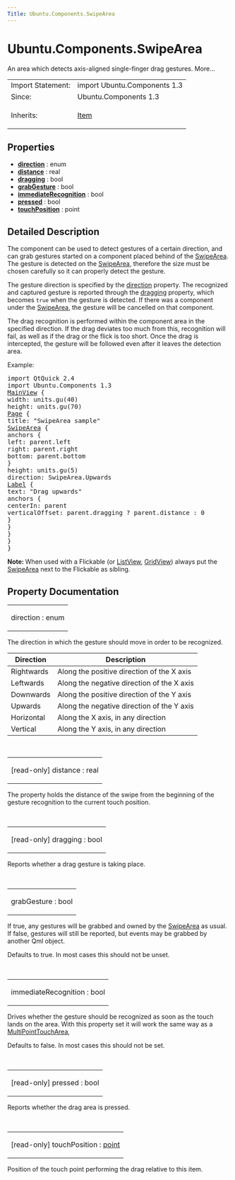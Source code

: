```yaml
---
Title: Ubuntu.Components.SwipeArea
---
```


# Ubuntu.Components.SwipeArea

<span class="subtitle"></span>
<!-- $$$SwipeArea-brief -->
<p>An area which detects axis-aligned single-finger drag gestures. More...</p>
<!-- @@@SwipeArea -->
<table class="alignedsummary">
<tr><td class="memItemLeft rightAlign topAlign"> Import Statement:</td><td class="memItemRight bottomAlign"> import Ubuntu.Components 1.3</td></tr><tr><td class="memItemLeft rightAlign topAlign"> Since:</td><td class="memItemRight bottomAlign">  Ubuntu.Components 1.3</td></tr><tr><td class="memItemLeft rightAlign topAlign"> Inherits:</td><td class="memItemRight bottomAlign"> <p><a href="QtQuick.Item.md">Item</a></p>
</td></tr></table><ul>
</ul>
<h2 id="properties">Properties</h2>
<ul>
<li class="fn"><b><b><a href="#direction-prop">direction</a></b></b> : enum</li>
<li class="fn"><b><b><a href="#distance-prop">distance</a></b></b> : real</li>
<li class="fn"><b><b><a href="#dragging-prop">dragging</a></b></b> : bool</li>
<li class="fn"><b><b><a href="#grabGesture-prop">grabGesture</a></b></b> : bool</li>
<li class="fn"><b><b><a href="#immediateRecognition-prop">immediateRecognition</a></b></b> : bool</li>
<li class="fn"><b><b><a href="#pressed-prop">pressed</a></b></b> : bool</li>
<li class="fn"><b><b><a href="#touchPosition-prop">touchPosition</a></b></b> : point</li>
</ul>
<!-- $$$SwipeArea-description -->
<h2 id="details">Detailed Description</h2>
</p>
<p>The component can be used to detect gestures of a certain direction, and can grab gestures started on a component placed behind of the <a href="index.html">SwipeArea</a>. The gesture is detected on the <a href="index.html">SwipeArea</a>, therefore the size must be chosen carefully so it can properly detect the gesture.</p>
<p>The gesture direction is specified by the <a href="#direction-prop">direction</a> property. The recognized and captured gesture is reported through the <a href="#dragging-prop">dragging</a> property, which becomes <code>true</code> when the gesture is detected. If there was a component under the <a href="index.html">SwipeArea</a>, the gesture will be cancelled on that component.</p>
<p>The drag recognition is performed within the component area in the specified direction. If the drag deviates too much from this, recognition will fail, as well as if the drag or the flick is too short. Once the drag is intercepted, the gesture will be followed even after it leaves the detection area.</p>
<p>Example:</p>
<pre class="qml">import QtQuick 2.4
import Ubuntu.Components 1.3
<span class="type"><a href="Ubuntu.Components.MainView.md">MainView</a></span> {
<span class="name">width</span>: <span class="name">units</span>.<span class="name">gu</span>(<span class="number">40</span>)
<span class="name">height</span>: <span class="name">units</span>.<span class="name">gu</span>(<span class="number">70</span>)
<span class="type"><a href="Ubuntu.Components.Page.md">Page</a></span> {
<span class="name">title</span>: <span class="string">&quot;SwipeArea sample&quot;</span>
<span class="type"><a href="index.html">SwipeArea</a></span> {
<span class="type">anchors</span> {
<span class="name">left</span>: <span class="name">parent</span>.<span class="name">left</span>
<span class="name">right</span>: <span class="name">parent</span>.<span class="name">right</span>
<span class="name">bottom</span>: <span class="name">parent</span>.<span class="name">bottom</span>
}
<span class="name">height</span>: <span class="name">units</span>.<span class="name">gu</span>(<span class="number">5</span>)
<span class="name">direction</span>: <span class="name">SwipeArea</span>.<span class="name">Upwards</span>
<span class="type"><a href="Ubuntu.Components.Label.md">Label</a></span> {
<span class="name">text</span>: <span class="string">&quot;Drag upwards&quot;</span>
<span class="type">anchors</span> {
<span class="name">centerIn</span>: <span class="name">parent</span>
<span class="name">verticalOffset</span>: <span class="name">parent</span>.<span class="name">dragging</span> ? <span class="name">parent</span>.<span class="name">distance</span> : <span class="number">0</span>
}
}
}
}
}</pre>
<p><b>Note: </b>When used with a Flickable (or <a href="QtQuick.ListView.md">ListView</a>, <a href="../sdk-14.10/QtQuick.qtquick-draganddrop-example.md#gridview">GridView</a>) always put the <a href="index.html">SwipeArea</a> next to the Flickable as sibling.</p><!-- @@@SwipeArea -->
<h2>Property Documentation</h2>
<!-- $$$direction -->
<table class="qmlname"><tr valign="top" id="direction-prop"><td class="tblQmlPropNode"><p><span class="name">direction</span> : <span class="type">enum</span></p></td></tr></table><p>The direction in which the gesture should move in order to be recognized.</p>
<table class="generic">
<thead><tr class="qt-style"><th >Direction</th><th >Description</th></tr></thead>
<tr valign="top"><td >Rightwards</td><td >Along the positive direction of the X axis</td></tr>
<tr valign="top"><td >Leftwards</td><td >Along the negative direction of the X axis</td></tr>
<tr valign="top"><td >Downwards</td><td >Along the positive direction of the Y axis</td></tr>
<tr valign="top"><td >Upwards</td><td >Along the negative direction of the Y axis</td></tr>
<tr valign="top"><td >Horizontal</td><td >Along the X axis, in any direction</td></tr>
<tr valign="top"><td >Vertical</td><td >Along the Y axis, in any direction</td></tr>
</table>
<!-- @@@direction -->
<br/>
<!-- $$$distance -->
<table class="qmlname"><tr valign="top" id="distance-prop"><td class="tblQmlPropNode"><p><span class="qmlreadonly">[read-only] </span><span class="name">distance</span> : <span class="type">real</span></p></td></tr></table><p>The property holds the distance of the swipe from the beginning of the gesture recognition to the current touch position.</p>
<!-- @@@distance -->
<br/>
<!-- $$$dragging -->
<table class="qmlname"><tr valign="top" id="dragging-prop"><td class="tblQmlPropNode"><p><span class="qmlreadonly">[read-only] </span><span class="name">dragging</span> : <span class="type">bool</span></p></td></tr></table><p>Reports whether a drag gesture is taking place.</p>
<!-- @@@dragging -->
<br/>
<!-- $$$grabGesture -->
<table class="qmlname"><tr valign="top" id="grabGesture-prop"><td class="tblQmlPropNode"><p><span class="name">grabGesture</span> : <span class="type">bool</span></p></td></tr></table><p>If true, any gestures will be grabbed and owned by the <a href="index.html">SwipeArea</a> as usual. If false, gestures will still be reported, but events may be grabbed by another Qml object.</p>
<p>Defaults to true. In most cases this should not be unset.</p>
<!-- @@@grabGesture -->
<br/>
<!-- $$$immediateRecognition -->
<table class="qmlname"><tr valign="top" id="immediateRecognition-prop"><td class="tblQmlPropNode"><p><span class="name">immediateRecognition</span> : <span class="type">bool</span></p></td></tr></table><p>Drives whether the gesture should be recognized as soon as the touch lands on the area. With this property set it will work the same way as a <a href="QtQuick.MultiPointTouchArea.md">MultiPointTouchArea</a>,</p>
<p>Defaults to false. In most cases this should not be set.</p>
<!-- @@@immediateRecognition -->
<br/>
<!-- $$$pressed -->
<table class="qmlname"><tr valign="top" id="pressed-prop"><td class="tblQmlPropNode"><p><span class="qmlreadonly">[read-only] </span><span class="name">pressed</span> : <span class="type">bool</span></p></td></tr></table><p>Reports whether the drag area is pressed.</p>
<!-- @@@pressed -->
<br/>
<!-- $$$touchPosition -->
<table class="qmlname"><tr valign="top" id="touchPosition-prop"><td class="tblQmlPropNode"><p><span class="qmlreadonly">[read-only] </span><span class="name">touchPosition</span> : <span class="type"><a href="http://doc.qt.io/qt-5/qml-point.html">point</a></span></p></td></tr></table><p>Position of the touch point performing the drag relative to this item.</p>
<!-- @@@touchPosition -->
<br/>
